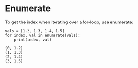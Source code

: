 # Enumerate

To get the index when iterating over a for-loop, use enumerate:

```
vals = [1.2, 1.3, 1.4, 1.5]
for index, val in enumerate(vals):
    print(index, val)
```

```
(0, 1.2)
(1, 1.3)
(2, 1.4)
(3, 1.5)
```
